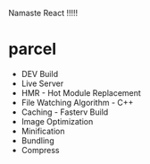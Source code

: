 Namaste React !!!!!

# parcel
- DEV Build
- Live Server
- HMR - Hot Module Replacement
- File Watching Algorithm - C++
- Caching - Fasterv Build
- Image Optimization
- Minification
- Bundling
- Compress


